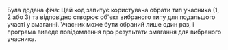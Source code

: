 Була додана фіча:
Цей код запитує користувача обрати тип учасника (1, 2 або 3) та відповідно створює об'єкт вибраного типу для подальшого участі у змаганні. Учасник може бути обраний лише один раз, і програма виведе повідомлення про результати змагання для вибраного учасника.

